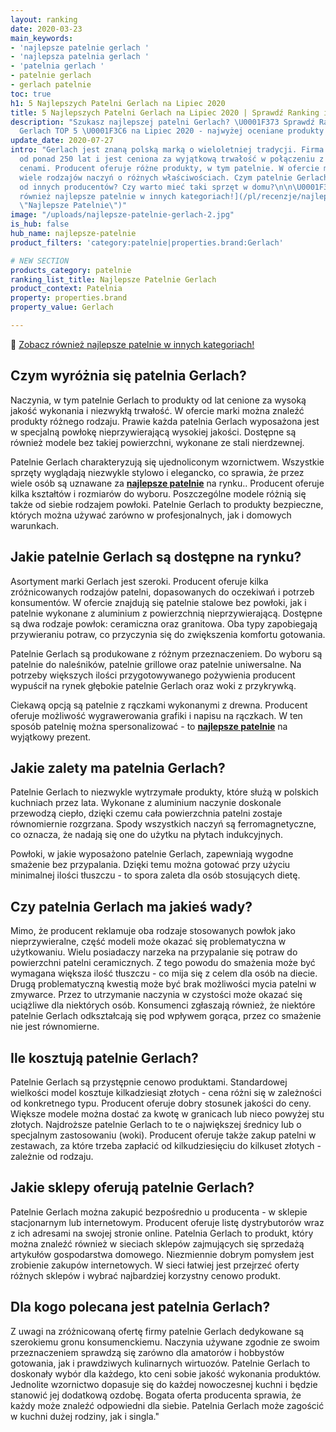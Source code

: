 ```yaml
---
layout: ranking
date: 2020-03-23
main_keywords:
- 'najlepsze patelnie gerlach '
- 'najlepsza patelnia gerlach '
- 'patelnia gerlach '
- patelnie gerlach
- gerlach patelnie
toc: true
h1: 5 Najlepszych Patelni Gerlach na Lipiec 2020
title: 5 Najlepszych Patelni Gerlach na Lipiec 2020 | Sprawdź Ranking i Ceny
description: "Szukasz najlepszej patelni Gerlach? \U0001F373 Sprawdź Ranking Patelni
  Gerlach TOP 5 \U0001F3C6 na Lipiec 2020 - najwyżej oceniane produkty."
update_date: 2020-07-27
intro: "Gerlach jest znaną polską marką o wieloletniej tradycji. Firma działa na rynku
  od ponad 250 lat i jest ceniona za wyjątkową trwałość w połączeniu z przystępnymi
  cenami. Producent oferuje różne produkty, w tym patelnie. W ofercie można znaleźć
  wiele rodzajów naczyń o różnych właściwościach. Czym patelnie Gerlach różnią się
  od innych producentów? Czy warto mieć taki sprzęt w domu?\n\n\U0001F373 [Zobacz
  również najlepsze patelnie w innych kategoriach!](/pl/recenzje/najlepsze-patelnie.html
  \"Najlepsze Patelnie\")"
image: "/uploads/najlepsze-patelnie-gerlach-2.jpg"
is_hub: false
hub_name: najlepsze-patelnie
product_filters: 'category:patelnie|properties.brand:Gerlach'

# NEW SECTION
products_category: patelnie
ranking_list_title: Najlepsze Patelnie Gerlach
product_context: Patelnia
property: properties.brand
property_value: Gerlach

---
```

🍳 [Zobacz również najlepsze patelnie w innych kategoriach!](/pl/recenzje/najlepsze-patelnie.html "Najlepsze Patelnie")

## Czym wyróżnia się patelnia Gerlach?

Naczynia, w tym patelnie Gerlach to produkty od lat cenione za wysoką jakość wykonania i niezwykłą trwałość. W ofercie marki można znaleźć produkty różnego rodzaju. Prawie każda patelnia Gerlach wyposażona jest w specjalną powłokę nieprzywierającą wysokiej jakości. Dostępne są również modele bez takiej powierzchni, wykonane ze stali nierdzewnej.

Patelnie Gerlach charakteryzują się ujednoliconym wzornictwem. Wszystkie sprzęty wyglądają niezwykle stylowo i elegancko, co sprawia, że przez wiele osób są uznawane za [**najlepsze patelnie**](/pl/recenzje/najlepsze-patelnie.html "Najlepsze Patelnie") na rynku.. Producent oferuje kilka kształtów i rozmiarów do wyboru. Poszczególne modele różnią się także od siebie rodzajem powłoki. Patelnie Gerlach to produkty bezpieczne, których można używać zarówno w profesjonalnych, jak i domowych warunkach.

## Jakie patelnie Gerlach są dostępne na rynku?

Asortyment marki Gerlach jest szeroki. Producent oferuje kilka zróżnicowanych rodzajów patelni, dopasowanych do oczekiwań i potrzeb konsumentów. W ofercie znajdują się patelnie stalowe bez powłoki, jak i patelnie wykonane z aluminium z powierzchnią nieprzywierającą. Dostępne są dwa rodzaje powłok: ceramiczna oraz granitowa. Oba typy zapobiegają przywieraniu potraw, co przyczynia się do zwiększenia komfortu gotowania.

Patelnie Gerlach są produkowane z różnym przeznaczeniem. Do wyboru są patelnie do naleśników, patelnie grillowe oraz patelnie uniwersalne. Na potrzeby większych ilości przygotowywanego pożywienia producent wypuścił na rynek głębokie patelnie Gerlach oraz woki z przykrywką.

Ciekawą opcją są patelnie z rączkami wykonanymi z drewna. Producent oferuje możliwość wygrawerowania grafiki i napisu na rączkach. W ten sposób patelnię można spersonalizować - to [**najlepsze patelnie**](/pl/recenzje/najlepsze-patelnie.html "Najlepsze Patelnie") na wyjątkowy prezent.

## Jakie zalety ma patelnia Gerlach?

Patelnie Gerlach to niezwykle wytrzymałe produkty, które służą w polskich kuchniach przez lata. Wykonane z aluminium naczynie doskonale przewodzą ciepło, dzięki czemu cała powierzchnia patelni zostaje równomiernie rozgrzana. Spody wszystkich naczyń są ferromagnetyczne, co oznacza, że nadają się one do użytku na płytach indukcyjnych.

Powłoki, w jakie wyposażono patelnie Gerlach, zapewniają wygodne smażenie bez przypalania. Dzięki temu można gotować przy użyciu minimalnej ilości tłuszczu - to spora zaleta dla osób stosujących dietę.

## Czy patelnia Gerlach ma jakieś wady?

Mimo, że producent reklamuje oba rodzaje stosowanych powłok jako nieprzywieralne, część modeli może okazać się problematyczna w użytkowaniu. Wielu posiadaczy narzeka na przypalanie się potraw do powierzchni patelni ceramicznych. Z tego powodu do smażenia może być wymagana większa ilość tłuszczu - co mija się z celem dla osób na diecie. Drugą problematyczną kwestią może być brak możliwości mycia patelni w zmywarce. Przez to utrzymanie naczynia w czystości może okazać się uciążliwe dla niektórych osób. Konsumenci zgłaszają również, że niektóre patelnie Gerlach odkształcają się pod wpływem gorąca, przez co smażenie nie jest równomierne.

## Ile kosztują patelnie Gerlach?

Patelnie Gerlach są przystępnie cenowo produktami. Standardowej wielkości model kosztuje kilkadziesiąt złotych - cena różni się w zależności od konkretnego typu. Producent oferuje dobry stosunek jakości do ceny. Większe modele można dostać za kwotę w granicach lub nieco powyżej stu złotych. Najdroższe patelnie Gerlach to te o największej średnicy lub o specjalnym zastosowaniu (woki). Producent oferuje także zakup patelni w zestawach, za które trzeba zapłacić od kilkudziesięciu do kilkuset złotych - zależnie od rodzaju.

## Jakie sklepy oferują patelnie Gerlach?

Patelnie Gerlach można zakupić bezpośrednio u producenta - w sklepie stacjonarnym lub internetowym. Producent oferuje listę dystrybutorów wraz z ich adresami na swojej stronie online. Patelnia Gerlach to produkt, który można znaleźć również w sieciach sklepów zajmujących się sprzedażą artykułów gospodarstwa domowego. Niezmiennie dobrym pomysłem jest zrobienie zakupów internetowych. W sieci łatwiej jest przejrzeć oferty różnych sklepów i wybrać najbardziej korzystny cenowo produkt.

## Dla kogo polecana jest patelnia Gerlach?

Z uwagi na zróżnicowaną ofertę firmy patelnie Gerlach dedykowane są szerokiemu gronu konsumenckiemu. Naczynia używane zgodnie ze swoim przeznaczeniem sprawdzą się zarówno dla amatorów i hobbystów gotowania, jak i prawdziwych kulinarnych wirtuozów. Patelnie Gerlach to doskonały wybór dla każdego, kto ceni sobie jakość wykonania produktów. Jednolite wzornictwo dopasuje się do każdej nowoczesnej kuchni i będzie stanowić jej dodatkową ozdobę. Bogata oferta producenta sprawia, że każdy może znaleźć odpowiedni dla siebie. Patelnia Gerlach może zagościć w kuchni dużej rodziny, jak i singla."